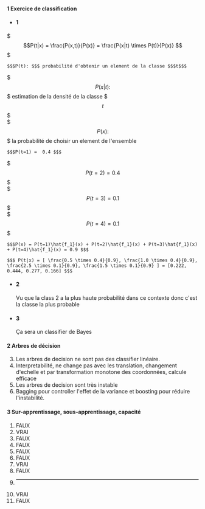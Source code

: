 #### 1 Exercice de classification
+	#### 1	
$$$P(t|x) = \frac{P(x,t)}{P(x)} = \frac{P(x|t)  \times  P(t)}{P(x)} $$$  

	$$$P(t): $$$ probabilité d'obtenir un element de la classe $$$t$$$   
$$$P(x|t): $$$ estimation de la densité de la classe $$$t$$$  
$$$P(x): $$$ la probabilité de choisir un element de l'ensemble    

	$$$P(t=1) =  0.4 $$$  
$$$P(t=2) = 0.4 $$$  
$$$P(t=3) = 0.1 $$$  
$$$P(t=4) = 0.1 $$$

	$$$P(x) = P(t=1)\hat{f_1}(x) + P(t=2)\hat{f_1}(x) + P(t=3)\hat{f_1}(x) + P(t=4)\hat{f_1}(x) = 0.9 $$$
	
	$$$ P(t|x) = [ \frac{0.5 \times 0.4}{0.9}, \frac{1.0 \times 0.4}{0.9}, \frac{2.5 \times 0.1}{0.9}, \frac{1.5 \times 0.1}{0.9} ] = [0.222, 0.444, 0.277, 0.166] $$$
	
+	#### 2 
	Vu que la class 2 a la plus haute probabilité dans ce contexte donc c'est la classe la plus probable
	
+	#### 3
	Ça sera un classifier de Bayes
	
#### 2 Arbres de décision

3.	Les arbres de decision ne sont pas des classifier linéaire.
4.	Interpretabilité, ne change pas avec les translation, changement d'echelle et par transformation monotone des coordonnées, calcule efficace
5.	Les arbres de decision sont très instable
6.	Bagging pour controller l'effet de la variance et boosting pour réduire l'instabilité.

#### 3	 Sur-apprentissage, sous-apprentissage, capacité

1.	FAUX
2.	VRAI
3.	FAUX
4.	FAUX
5.	FAUX
6.	FAUX
7.	VRAI
8.	FAUX
9.	____
10.	VRAI
11.	FAUX
